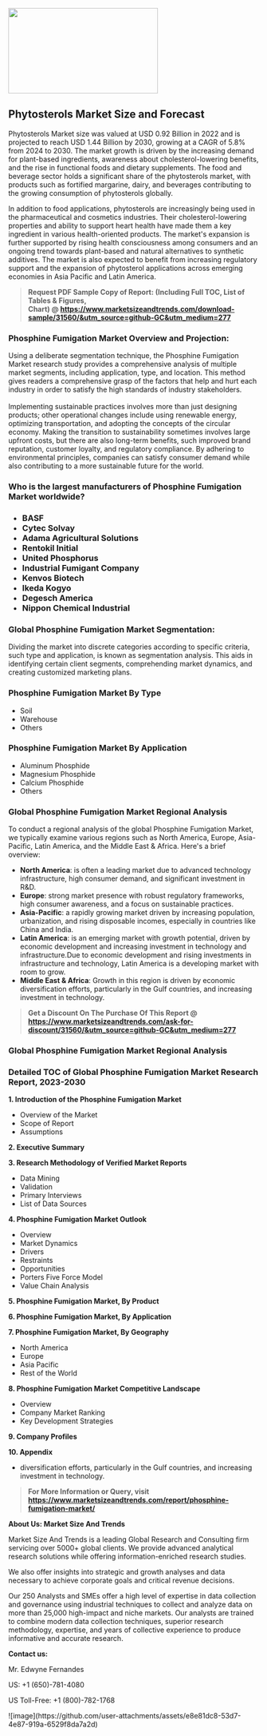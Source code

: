 <p><img class="alignnone size-medium wp-image-20088" src="https://ffe5etoiles.com/wp-content/uploads/2024/12/MST1-300x171.png" alt="" width="300" height="171" /></p><h2>Phytosterols Market Size and Forecast</h2><p>Phytosterols Market size was valued at USD 0.92 Billion in 2022 and is projected to reach USD 1.44 Billion by 2030, growing at a CAGR of 5.8% from 2024 to 2030. The market growth is driven by the increasing demand for plant-based ingredients, awareness about cholesterol-lowering benefits, and the rise in functional foods and dietary supplements. The food and beverage sector holds a significant share of the phytosterols market, with products such as fortified margarine, dairy, and beverages contributing to the growing consumption of phytosterols globally.</p><p>In addition to food applications, phytosterols are increasingly being used in the pharmaceutical and cosmetics industries. Their cholesterol-lowering properties and ability to support heart health have made them a key ingredient in various health-oriented products. The market's expansion is further supported by rising health consciousness among consumers and an ongoing trend towards plant-based and natural alternatives to synthetic additives. The market is also expected to benefit from increasing regulatory support and the expansion of phytosterol applications across emerging economies in Asia Pacific and Latin America.</p></p><blockquote id="" class=""><strong>Request PDF Sample Copy of Report: (Including Full TOC, List of Tables &amp; Figures, Chart)&nbsp;@&nbsp;<strong><a href="https://www.marketsizeandtrends.com/download-sample/31560/&utm_source=github-GC&utm_medium=277" target="_blank">https://www.marketsizeandtrends.com/download-sample/31560/&utm_source=github-GC&utm_medium=277</a></strong></strong></blockquote><h3 id="" class="">Phosphine Fumigation Market&nbsp;Overview and Projection:</h3><p id="" class="">Using a deliberate segmentation technique, the Phosphine Fumigation Market research study provides a comprehensive analysis of multiple market segments, including application, type, and location. This method gives readers a comprehensive grasp of the factors that help and hurt each industry in order to satisfy the high standards of industry stakeholders. <br /> <br />Implementing sustainable practices involves more than just designing products; other operational changes include using renewable energy, optimizing transportation, and adopting the concepts of the circular economy. Making the transition to sustainability sometimes involves large upfront costs, but there are also long-term benefits, such improved brand reputation, customer loyalty, and regulatory compliance. By adhering to environmental principles, companies can satisfy consumer demand while also contributing to a more sustainable future for the world.</p><h3 id="" class="">Who is the largest manufacturers of&nbsp;Phosphine Fumigation Market worldwide?</h3><h3 class=""><p><ul><li>BASF </li><li> Cytec Solvay </li><li> Adama Agricultural Solutions </li><li> Rentokil Initial </li><li> United Phosphorus </li><li> Industrial Fumigant Company </li><li> Kenvos Biotech </li><li> Ikeda Kogyo </li><li> Degesch America </li><li> Nippon Chemical Industrial</li></ul></p></h3><h3 id="" class="">Global&nbsp;Phosphine Fumigation Market Segmentation:</h3><p id="" class="">Dividing the market into discrete categories according to specific criteria, such type and application, is known as segmentation analysis. This aids in identifying certain client segments, comprehending market dynamics, and creating customized marketing plans.</p><h3 id="" class="">Phosphine Fumigation Market&nbsp;By Type</h3><p><p><ul><li>Soil</li><li> Warehouse</li><li> Others</p></li></ul></p></p><h3 id="" class="">Phosphine Fumigation Market&nbsp;By Application</h3><p class=""><p><ul><li>Aluminum Phosphide</li><li> Magnesium Phosphide</li><li> Calcium Phosphide</li><li> Others</li></ul></p></p><h3 id="" class="">Global Phosphine Fumigation Market Regional Analysis</h3><p id="" class="">To conduct a regional analysis of the global Phosphine Fumigation Market, we typically examine various regions such as North America, Europe, Asia-Pacific, Latin America, and the Middle East &amp; Africa. Here's a brief overview:</p><ul><li><strong>North America</strong>: is often a leading market due to advanced technology infrastructure, high consumer demand, and significant investment in R&amp;D.</li><li><strong>Europe</strong>: strong market presence with robust regulatory frameworks, high consumer awareness, and a focus on sustainable practices.</li><li><strong>Asia-Pacific</strong>: a rapidly growing market driven by increasing population, urbanization, and rising disposable incomes, especially in countries like China and India.</li><li><strong>Latin America</strong>: is an emerging market with growth potential, driven by economic development and increasing investment in technology and infrastructure.Due to economic development and rising investments in infrastructure and technology, Latin America is a developing market with room to grow.</li><li><strong>Middle East &amp; Africa</strong>: Growth in this region is driven by economic diversification efforts, particularly in the Gulf countries, and increasing investment in technology.</li></ul><blockquote id="" class=""><strong>Get a Discount On The Purchase Of This Report @ <strong><a href="https://www.marketsizeandtrends.com/ask-for-discount/31560/&utm_source=github-GC&utm_medium=277" target="_blank">https://www.marketsizeandtrends.com/ask-for-discount/31560/&utm_source=github-GC&utm_medium=277</a></strong></strong></blockquote><h3 id="" class="">Global Phosphine Fumigation Market Regional Analysis</h3><h3 id="" class="">Detailed TOC of Global Phosphine Fumigation Market Research Report, 2023-2030</h3><p id="" class=""><strong>1. Introduction of the Phosphine Fumigation Market</strong></p><ul><li>Overview of the Market</li><li>Scope of Report</li><li>Assumptions</li></ul><p id="" class=""><strong>2. Executive Summary</strong></p><p id="" class=""><strong>3. Research Methodology of Verified Market Reports</strong></p><ul><li>Data Mining</li><li>Validation</li><li>Primary Interviews</li><li>List of Data Sources</li></ul><p id="" class=""><strong>4. Phosphine Fumigation Market Outlook</strong></p><ul><li>Overview</li><li>Market Dynamics</li><li>Drivers</li><li>Restraints</li><li>Opportunities</li><li>Porters Five Force Model</li><li>Value Chain Analysis</li></ul><p id="" class=""><strong>5. Phosphine Fumigation Market, By Product</strong></p><p id="" class=""><strong>6. Phosphine Fumigation Market, By Application</strong></p><p id="" class=""><strong>7. Phosphine Fumigation Market, By Geography</strong></p><ul><li>North America</li><li>Europe</li><li>Asia Pacific</li><li>Rest of the World</li></ul><p id="" class=""><strong>8. Phosphine Fumigation Market Competitive Landscape</strong></p><ul><li>Overview</li><li>Company Market Ranking</li><li>Key Development Strategies</li></ul><p id="" class=""><strong>9. Company Profiles</strong></p><p id="" class=""><strong>10. Appendix</strong></p><ul><li>diversification efforts, particularly in the Gulf countries, and increasing investment in technology.</li></ul><blockquote id="" class=""><strong>For More Information or Query, visit <strong><strong><a href="https://www.marketsizeandtrends.com/report/phosphine-fumigation-market/" target="_blank">https://www.marketsizeandtrends.com/report/phosphine-fumigation-market/</a></strong></strong></strong></blockquote><p id="" class=""><strong>About Us: Market Size And Trends</strong></p><p id="" class="">Market Size And Trends is a leading Global Research and Consulting firm servicing over 5000+ global clients. We provide advanced analytical research solutions while offering information-enriched research studies.</p><p id="" class="">We also offer insights into strategic and growth analyses and data necessary to achieve corporate goals and critical revenue decisions.</p><p id="" class="">Our 250 Analysts and SMEs offer a high level of expertise in data collection and governance using industrial techniques to collect and analyze data on more than 25,000 high-impact and niche markets. Our analysts are trained to combine modern data collection techniques, superior research methodology, expertise, and years of collective experience to produce informative and accurate research.</p><p id="" class=""><strong>Contact us:</strong></p><p id="" class="">Mr. Edwyne Fernandes</p><p id="" class="">US: +1 (650)-781-4080</p><p id="" class="">US Toll-Free: +1 (800)-782-1768</p>
![image](https://github.com/user-attachments/assets/e8e81dc8-53d7-4e87-919a-6529f8da7a2d)
